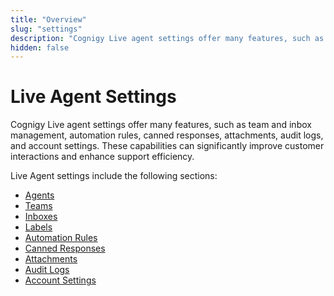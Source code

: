 ```yaml
---
title: "Overview"
slug: "settings"
description: "Cognigy Live agent settings offer many features, such as team and inbox management, automation rules, canned responses, attachments, audit logs, and account settings. "
hidden: false
---
```


# Live Agent Settings

Cognigy Live agent settings offer many features, such as team and inbox management, automation rules, canned responses, attachments, audit logs, and account settings. These capabilities can significantly improve customer interactions and enhance support efficiency.

Live Agent settings include the following sections:

- [Agents](agents.md)
- [Teams](teams.md)
- [Inboxes](inboxes.md)
- [Labels](labels.md)
- [Automation Rules](automation-rules.md)
- [Canned Responses](canned-responses.md)
- [Attachments](attachments.md)
- [Audit Logs](audit-logs.md)
- [Account Settings](account-settings.md)